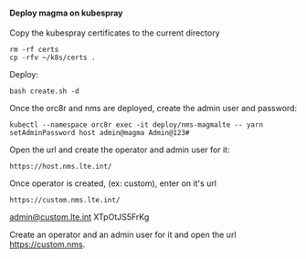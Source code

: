 #### Deploy magma on kubespray 
Copy the kubespray certificates to the current directory

```
rm -rf certs
cp -rfv ~/k8s/certs .
```

Deploy:
```shell
bash create.sh -d
```

Once the orc8r and nms are deployed, create the admin user and password:
```shell
kubectl --namespace orc8r exec -it deploy/nms-magmalte -- yarn setAdminPassword host admin@magma Admin@123#
```

Open the url and create the operator and admin user for it:
```shell
https://host.nms.lte.int/
```

Once operator is created, (ex:  custom), enter on it's url
```shell
https://custom.nms.lte.int/
```
admin@custom.lte.int
XTpOtJS5FrKg

Create an operator and an admin user for it and open the url
https://custom.nms.